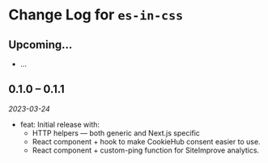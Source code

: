 # Change Log for `es-in-css`

## Upcoming...

- ... <!-- Add new lines here. -->

## 0.1.0 – 0.1.1

_2023-03-24_

- feat: Initial release with:
  - HTTP helpers — both generic and Next.js specific
  - React component + hook to make CookieHub consent easier to use.
  - React component + custom-ping function for SiteImprove analytics.
